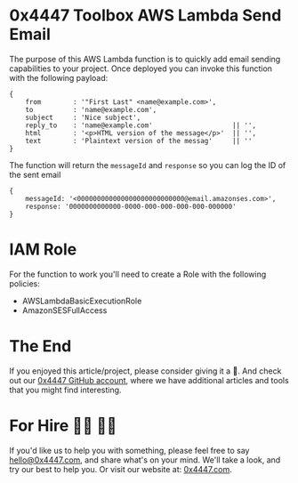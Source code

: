 # 0x4447 Toolbox AWS Lambda Send Email

The purpose of this AWS Lambda function is to quickly add email sending capabilities to your project. Once deployed you can invoke this function with the following payload:

```
{
    from        : '"First Last" <name@example.com>',
    to          : 'name@example.com',
    subject     : 'Nice subject',
    reply_to    : 'name@example.com'                    || '',
    html        : '<p>HTML version of the message</p>'  || '',
    text        : 'Plaintext version of the messag'     || ''
}
```

The function will return the `messageId` and `response` so you can log the ID of the sent email

```
{
    messageId: '<000000000000000000000000000@email.amazonses.com>',
    response: '0000000000000-0000-000-000-000-000-000000' 
}
```

# IAM Role

For the function to work you'll need to create a Role with the following policies:

- AWSLambdaBasicExecutionRole
- AmazonSESFullAccess

# The End

If you enjoyed this article/project, please consider giving it a 🌟. And check out our [0x4447 GitHub account](https://github.com/0x4447), where we have additional articles and tools that you might find interesting.

# For Hire 👨‍💻 👩‍💻

If you'd like us to help you with something, please feel free to say hello@0x4447.com, and share what's on your mind. We'll take a look, and try our best to help you. Or visit our website at: [0x4447.com](https://0x4447.com).
